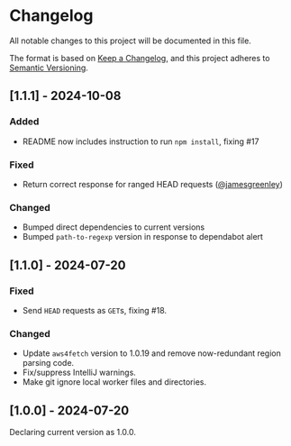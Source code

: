 # Changelog
All notable changes to this project will be documented in this file.

The format is based on [Keep a Changelog](https://keepachangelog.com/en/1.0.0/),
and this project adheres to [Semantic Versioning](https://semver.org/spec/v2.0.0.html).

## [1.1.1] - 2024-10-08

### Added

* README now includes instruction to run `npm install`, fixing #17

### Fixed

* Return correct response for ranged HEAD requests ([@jamesgreenley](https://github.com/jamesgreenley))

### Changed

* Bumped direct dependencies to current versions
* Bumped `path-to-regexp` version in response to dependabot alert

## [1.1.0] - 2024-07-20

### Fixed

* Send `HEAD` requests as `GET`s, fixing #18.

### Changed

* Update `aws4fetch` version to 1.0.19 and remove now-redundant region parsing code.
* Fix/suppress IntelliJ warnings.
* Make git ignore local worker files and directories.

## [1.0.0] - 2024-07-20

Declaring current version as 1.0.0.
